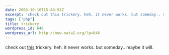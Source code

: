 ```yaml
---
date: 2003-10-16T15:48:53Z
excerpt: 'check out this trickery. heh. it never works. but someday.. maybe it will. '
tags: ["php"]
title: trickery
wordpress_id: 646
wordpress_url: http://new.nata2.org/?p=646
---
```


check out <a href="http://dopeman.org/away.php">this</a> trickery. heh. it never works. but someday.. maybe it will. 
